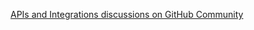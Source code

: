 [APIs and Integrations discussions on GitHub Community](https://github.com/orgs/community/discussions/categories/apis-and-integrations)
